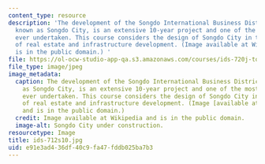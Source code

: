 ```yaml
---
content_type: resource
description: 'The development of the Songdo International Business District, also
  known as Songdo City, is an extensive 10-year project and one of the most expensive
  ever undertaken. This course considers the design of Songdo City in the context
  of real estate and infrastructure development. (Image available at Wikipedia and
  is in the public domain.) '
file: https://ol-ocw-studio-app-qa.s3.amazonaws.com/courses/ids-720j-tools-for-analysis-design-for-real-estate-and-infrastructure-development-spring-2010/e91e3ad436df40c9fa47fddb025ba7b3_ids-712s10.jpg
file_type: image/jpeg
image_metadata:
  caption: The development of the Songdo International Business District, also known
    as Songdo City, is an extensive 10-year project and one of the most expensive
    ever undertaken. This course considers the design of Songdo City in the context
    of real estate and infrastructure development. (Image [available at Wikipedia](http://commons.wikimedia.org/wiki/File:Songdo.JPG)
    and is in the public domain.)
  credit: Image available at Wikipedia and is in the public domain.
  image-alt: Songdo City under construction.
resourcetype: Image
title: ids-712s10.jpg
uid: e91e3ad4-36df-40c9-fa47-fddb025ba7b3
---
```

